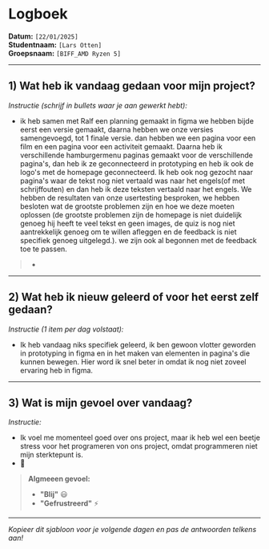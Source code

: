 # Logboek

**Datum:** `[22/01/2025]`  
**Studentnaam:** `[Lars Otten]`  
**Groepsnaam:** `[BIFF_AMD Ryzen 5]`

---

## 1) Wat heb ik vandaag gedaan voor mijn project?

_Instructie (schrijf in bullets waar je aan gewerkt hebt):_

- ik heb samen met Ralf een planning gemaakt in figma we hebben bijde eerst een versie gemaakt, daarna hebben we onze versies samengevoegd, tot 1 finale versie.
  dan hebben we een pagina voor een film en een pagina voor een activiteit gemaakt. Daarna heb ik verschillende hamburgermenu paginas gemaakt voor de verschillende pagina's, dan heb ik ze geconnecteerd in prototyping en heb ik ook de logo's met de homepage geconnecteerd. Ik heb ook nog gezocht naar pagina's waar de tekst nog niet vertaald was naar het engels(of met schrijffouten) en dan heb ik deze teksten vertaald naar het engels.
  We hebben de resultaten van onze usertesting besproken, we hebben besloten wat de grootste problemen zijn en hoe we deze moeten oplossen (de grootste problemen zijn de homepage is niet duidelijk genoeg hij heeft te veel tekst en geen images, de quiz is nog niet aantrekkelijk genoeg om te willen afleggen en de feedback is niet specifiek genoeg uitgelegd.).
  we zijn ook al begonnen met de feedback toe te passen.
> -

---

## 2) Wat heb ik nieuw geleerd of voor het eerst zelf gedaan?

_Instructie (1 item per dag volstaat):_

- Ik heb vandaag niks specifiek geleerd, ik ben gewoon vlotter geworden in prototyping in figma en in het maken van elementen in pagina's die kunnen bewegen. Hier word ik snel beter in omdat ik nog niet zoveel ervaring heb in figma.
  >

---

## 3) Wat is mijn gevoel over vandaag?

_Instructie:_

- Ik voel me momenteel goed over ons project, maar ik heb wel een beetje stress voor het programeren von ons project, omdat programmeren niet mijn sterktepunt is.
- 🙂

> **Algmeeen gevoel:**
>
> - **"Blij"** :smiley:
> - **"Gefrustreerd"** :zap:

---

_Kopieer dit sjabloon voor je volgende dagen en pas de antwoorden telkens aan!_
